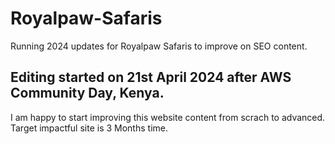 # Royalpaw-Safaris
Running 2024 updates for Royalpaw Safaris to improve on SEO content.

## Editing started on 21st April 2024 after AWS Community Day, Kenya. 
I am happy to start improving this website content from scrach to advanced. 
Target impactful site is 3 Months time.
